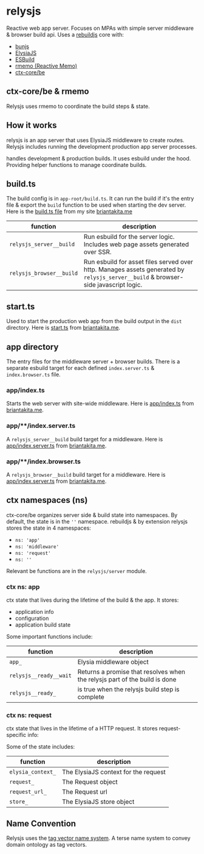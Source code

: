 # relysjs

Reactive web app server. Focuses on MPAs with simple server middleware &amp; browser build api. Uses a [rebuildjs](https://github.com/rebuildjs/rebuildjs) core with:

- [bunjs](https://bun.sh)
- [ElysiaJS](https://elysiajs.com/)
- [ESBuild](https://esbuild.github.io/)
- [rmemo (Reactive Memo)](https://github.com/ctx-core/rmemo)
- [ctx-core/be](https://github.com/ctx-core/be)

## ctx-core/be & rmemo

Relysjs uses rmemo to coordinate the build steps & state.

## How it works

relysjs is an app server that uses ElysiaJS middleware to create routes. Relysjs includes running the development production app server processes.

handles development & production builds. It uses esbuild under the hood. Providing helper functions to manage coordinate builds.

## build.ts

The build config is in `app-root/build.ts`. It can run the build if it's the entry file & export the `build` function to be used when starting the dev server. Here is the [build.ts file](https://github.com/btakita/briantakita.me/blob/main/build.ts) from my site [briantakita.me](https://briantakita.me)

| function               | description                                                                                                                        |
|------------------------|------------------------------------------------------------------------------------------------------------------------------------|
| `relysjs_server__build`  | Run esbuild for the server logic. Includes web page assets generated over SSR.                                                     |
| `relysjs_browser__build` | Run esbuild for asset files served over http. Manages assets generated by `relysjs_server__build` & browser-side javascript logic. |

## start.ts

Used to start the production web app from the build output in the `dist` directory. Here is [start.ts](https://github.com/btakita/briantakita.me/blob/main/start.ts) from [briantakita.me](https://briantakita.me).

## app directory

The entry files for the middleware server + browser builds. There is a separate esbuild target for each defined `index.server.ts` & `index.browser.ts` file.

### app/index.ts

Starts the web server with site-wide middleware. Here is [app/index.ts](https://github.com/btakita/briantakita.me/blob/main/app/index.ts) from [briantakita.me](https://briantakita.me).

### app/**/index.server.ts

A `relysjs_server__build` build target for a middleware. Here is [app/index.server.ts](https://github.com/btakita/briantakita.me/blob/main/app/index.server.ts) from [briantakita.me](https://briantakita.me).

### app/**/index.browser.ts

A `relysjs_browser__build` build target for a middleware. Here is [app/index.server.ts](https://github.com/btakita/briantakita.me/blob/main/app/index.browser.ts) from [briantakita.me](https://briantakita.me).

## ctx namespaces (ns)

ctx-core/be organizes server side & build state into namespaces. By default, the state is in the `''` namespace. rebuildjs & by extension relysjs stores the state in 4 namespaces:

- `ns: 'app'`
- `ns: 'middleware'`
- `ns: 'request'`
- `ns: ''`

Relevant be functions are in the `relysjs/server` module.

### ctx ns: app

ctx state that lives during the lifetime of the build & the app. It stores:

- application info
- configuration
- application build state

Some important functions include:

| function               | description                                                                |
|------------------------|----------------------------------------------------------------------------|
| `app_`                 | Elysia middleware object                                                   |
| `relysjs__ready__wait` | Returns a promise that resolves when the relysjs part of the build is done |
| `relysjs__ready_`      | is true when the relysjs build step is complete                            |

### ctx ns: request

ctx state that lives in the lifetime of a HTTP request. It stores request-specific info:

Some of the state includes:

| function         | description                          |
|------------------|--------------------------------------|
| `elysia_context_` | The ElysiaJS context for the request |
| `request_`       | The Request object                   |
| `request_url_`   | The Request url                      |
| `store_`         | The ElysiaJS store object            |

## Name Convention

Relysjs uses the [tag vector name system](https://briantakita.me/posts/tag-vector-0-introduction). A terse name system to convey domain ontology as tag vectors.
